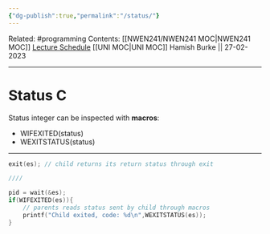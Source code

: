 ```yaml
---
{"dg-publish":true,"permalink":"/status/"}
---
```


Related: #programming 
Contents: [[NWEN241/NWEN241 MOC\|NWEN241 MOC]]
[Lecture Schedule](https://ecs.wgtn.ac.nz/Courses/NWEN241_2023T1/LectureSchedule)
[[UNI MOC\|UNI MOC]]
Hamish Burke || 27-02-2023
***

# Status C

Status integer can be inspected with **macros**:
- WIFEXITED(status)
- WEXITSTATUS(status)

***

```C
exit(es); // child returns its return status through exit

////

pid = wait(&es);
if(WIFEXITED(es)){ 
	// parents reads status sent by child through macros
	printf("Child exited, code: %d\n",WEXITSTATUS(es));
}

```

